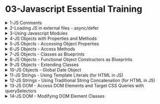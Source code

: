 # 03-Javascript Essential Training

<details>
<summary>1-JS Comments</summary>

# JS Comments

```js
// Single line comment

/* Multi-line comment
See! this line is also commented out! */

/**
 * function updateBackpack
 * returns HTML
 * @param {string} update
 */
const updateBackpack = (update) => {
  let main = document.querySelector("main"); // main is an element
  main.innerHTML = markup(backpack);
  console.info(update);
};
```

# #END</details>

<details>
<summary>2-Loading JS in external files - async/defer</summary>

# Loading JS in external files - async/defer

### src-AI-Software/my_projects/06_js_ess_proj/Exercises/DEMO/02_03/index.html:

```html
<!DOCTYPE html>
<html lang="en">
  <head>
    <meta charset="UTF-8" />
    <meta name="viewport" content="width=device-width, initial-scale=1.0" />
    <title>Module demo</title>
    <script src="script.js" defer></script>
  </head>
  <body></body>
</html>
```

### src-AI-Software/my_projects/06_js_ess_proj/Exercises/DEMO/02_03/script.js:

```js
/**
 * Create a Backpack object, populate some HTML to display its properties.
 */
const updateBackpack = (update) => {
  let main = document.querySelector("main");
  main.innerHTML = markup(backpack);
  console.info(update);
};

const backpack = {
  name: "Everyday Backpack",
  volume: 30,
  color: "grey",
  pocketNum: 15,
  strapLength: {
    left: 26,
    right: 26,
  },
  lidOpen: false,
  toggleLid: function (lidStatus) {
    this.lidOpen = lidStatus;
    updateBackpack(`Lid status changed.`);
  },
  newStrapLength: function (lengthLeft, lengthRight) {
    this.strapLength.left = lengthLeft;
    this.strapLength.right = lengthRight;
    updateBackpack(`Strap lengths updated.`);
  },
};

const markup = (backpack) => {
  return `
  <div>
    <h3>${backpack.name}</h3>
    <ul>
      <li>Volume: ${backpack.volume}</li>
      <li>Color: ${backpack.color}</li>
      <li>Number of pockets: ${backpack.pocketNum}</li>
      <li>Strap lengths: L: ${backpack.strapLength.left}, R: ${
    backpack.strapLength.right
  } </li>
      <li>Top lid: ${backpack.lidOpen ? "Open" : "Closed"}</li>
    </ul>
  </div>
`;
};

const main = document.createElement("main");
main.innerHTML = markup(backpack);
document.body.appendChild(main);

```

![image](https://github.com/omeatai/src-AI-Software/assets/32337103/7a2527a8-053d-42d7-8977-29590ac3c285)
![image](https://github.com/omeatai/src-AI-Software/assets/32337103/655ed317-c00b-41f1-b92a-ff22b6c8e4e3)
![image](https://github.com/omeatai/src-AI-Software/assets/32337103/1e866625-1f55-4eca-a72a-e4cb4694679f)
![image](https://github.com/omeatai/src-AI-Software/assets/32337103/ddb21a9a-886c-4e4d-ad69-3c52e3f86d9c)
![image](https://github.com/omeatai/src-AI-Software/assets/32337103/d9843fb1-98be-4b06-afbc-220cec2b08ef)

<img width="1492" alt="image" src="https://github.com/omeatai/src-AI-Software/assets/32337103/2bebf9cd-6349-4dc9-a93a-d7899a8e4dce">
<img width="1492" alt="image" src="https://github.com/omeatai/src-AI-Software/assets/32337103/2d7d8f8b-937f-48cd-a3f4-b70f6399cd03">

# #END</details>

<details>
<summary>3-Using Javascript Modules</summary>

# Using Javascript Modules

### src-AI-Software/my_projects/06_js_ess_proj/Exercises/DEMO/02_04/index.html:

```html
<!DOCTYPE html>
<html lang="en">
  <head>
    <meta charset="UTF-8" />
    <meta name="viewport" content="width=device-width, initial-scale=1.0" />
    <title>Module demo</title>
    <script type="module" src="backpack.js"></script>
    <script type="module" src="script.js"></script>
  </head>
  <body></body>
</html>

```

### src-AI-Software/my_projects/06_js_ess_proj/Exercises/DEMO/02_04/backpack.js:

```js
const updateBackpack = (update) => {
  let main = document.querySelector("main");
  main.innerHTML = markup(backpack);
  console.info(update);
};

const backpack = {
  name: "Everyday Backpack",
  volume: 30,
  color: "grey",
  pocketNum: 15,
  strapLength: {
    left: 26,
    right: 26,
  },
  lidOpen: false,
  toggleLid: function (lidStatus) {
    this.lidOpen = lidStatus;
    updateBackpack(`Lid status changed.`);
  },
  newStrapLength: function (lengthLeft, lengthRight) {
    this.strapLength.left = lengthLeft;
    this.strapLength.right = lengthRight;
    updateBackpack(`Strap lengths updated.`);
  },
};

export default backpack;
```

### src-AI-Software/my_projects/06_js_ess_proj/Exercises/DEMO/02_04/script.js:

```js
/**
 * Create a Backpack object, populate some HTML to display its properties.
 */
import backpack from "./backpack.js";

const markup = (backpack) => {
  return `
  <div>
    <h3>${backpack.name}</h3>
    <ul>
      <li>Volume: ${backpack.volume}</li>
      <li>Color: ${backpack.color}</li>
      <li>Number of pockets: ${backpack.pocketNum}</li>
      <li>Strap lengths: L: ${backpack.strapLength.left}, R: ${
    backpack.strapLength.right
  } </li>
      <li>Top lid: ${backpack.lidOpen ? "Open" : "Closed"}</li>
    </ul>
  </div>
`;
};

const main = document.createElement("main");
main.innerHTML = markup(backpack);
document.body.appendChild(main);

```

![image](https://github.com/omeatai/src-AI-Software/assets/32337103/e8ce63d9-72da-4714-b72a-e464c8990440)

<img width="1492" alt="image" src="https://github.com/omeatai/src-AI-Software/assets/32337103/a3c7f6bf-b688-4330-98fa-49ea38cbb029">
<img width="1492" alt="image" src="https://github.com/omeatai/src-AI-Software/assets/32337103/09d0ecee-1361-42a3-85ad-4bc9128b9e1d">
<img width="1492" alt="image" src="https://github.com/omeatai/src-AI-Software/assets/32337103/3123111d-0662-4741-8cef-9832b3554e4b">

# #END</details>

<details>
<summary>4-JS Objects with Properties and Methods </summary>

## JS Objects with Properties and Methods

### src-AI-Software/my_projects/06_js_ess_proj/Exercises/DEMO/03_02/index.html:

```html
<!DOCTYPE html>
<html lang="en">
  <head>
    <meta charset="UTF-8" />
    <meta name="viewport" content="width=device-width, initial-scale=1.0" />
    <title>Building a JavaScript object from scratch</title>
    <script src="script.js" defer></script>
  </head>
  <body></body>
</html>

```

### src-AI-Software/my_projects/06_js_ess_proj/Exercises/DEMO/03_02/script.js:

```js
/**
 * Create a Backpack object.
 */

const backpack = {
  name: "Everyday Backpack", // This is a Property
  volume: 30,
  color: "grey",
  pocketNum: 15, // This is a Property
  strapLength: {
    // This is a Property
    left: 26,
    right: 26,
  },
  lidOpen: false, // This is a Property

  toggleLid: function (lidStatus) {
    // This is a Method
    this.lidOpen = lidStatus;
  },
  newStrapLength: function (lengthLeft, lengthRight) {
    // This is a Method
    this.strapLength.left = lengthLeft;
    this.strapLength.right = lengthRight;
  },
};

```

![image](https://github.com/omeatai/src-AI-Software/assets/32337103/afb49d58-ca67-4516-bb29-c8c074b1f47e)

<img width="1492" alt="image" src="https://github.com/omeatai/src-AI-Software/assets/32337103/45ef5068-dc20-48cb-a955-e48e320c64d8">

# #END</details>

<details>
<summary>5-JS Objects - Accessing Object Properties </summary>

# JS Objects - Accessing Object Properties

### src-AI-Software/my_projects/06_js_ess_proj/Exercises/DEMO/03_08/index.html:

```html
<!DOCTYPE html>
<html lang="en">
  <head>
    <meta charset="UTF-8" />
    <meta name="viewport" content="width=device-width, initial-scale=1.0" />
    <title>Object methods</title>
    <script src="script.js" defer></script>
  </head>
  <body></body>
</html>

```

### src-AI-Software/my_projects/06_js_ess_proj/Exercises/DEMO/03_08/script.js:

```js
/**
 * Create a Backpack object.
 */

const backpack = {
  name: "Everyday Backpack",
  volume: 30,
  color: "grey",
  pocketNum: 15,
  strapLength: {
    left: 26,
    right: 26,
  },
  lidOpen: false,

  toggleLid: function (lidStatus) {
    this.lidOpen = lidStatus;
  },
  newStrapLength: function (lengthLeft, lengthRight) {
    this.strapLength.left = lengthLeft;
    this.strapLength.right = lengthRight;
  },
};

console.log("The backpack object:", backpack);
console.log("The pocketNum value:", backpack.pocketNum);
console.log("Left before:", backpack.strapLength.left);

console.log("The pocketNum value:", backpack["pocketNum"]);

let query = "pocketNum";
console.log("The pocketNum value:", backpack[query]);
```

## Output

```x
The backpack object: {name: 'Everyday Backpack', volume: 30, color: 'grey', pocketNum: 15, strapLength: {…}, …}
The pocketNum value: 15
Left before: 26
The pocketNum value: 15
The pocketNum value: 15
```

![image](https://github.com/omeatai/src-AI-Software/assets/32337103/ae17e8fd-7c08-4ab5-9153-fe24d75f9a05)

<img width="1492" alt="image" src="https://github.com/omeatai/src-AI-Software/assets/32337103/17d02b3c-7bf2-4841-904b-5626e8bb1263">

### src-AI-Software/my_projects/06_js_ess_proj/Exercises/DEMO/Practice/03_07/script.js:

```js
/**
 * Practice: Building objects
 *
 * - Create JavaScript objects based on objects in your current environment.
 * - Give each object an identifiable name.
 * - Create properties to describe the objects and set their values.
 * - Find an object that has another object inside of it to create a nested object.
 * - Test your objects in the browser console by accessing the entire object and its specific properties.
 */

// Create an object for a car
const car = {
  make: "Toyota",
  model: "Corolla",
  year: 2020,
  color: "black",
  price: 20000,
  lightBulbON: true,
  "travel bag": {
    brand: "chanel",
    color: "black",
    straps: 2,
    compartments: 3,
    contents: {
      clothes: 5,
      shoes: 2,
      toiletries: 1,
      electronics: 1,
    },
  },

  start: function () {
    console.log("Car started");
  },

  stop: function () {
    console.log("Car stopped");
  },

  drive: function () {
    console.log("Car is moving");
  },

  toggleLights: function (lightBulbON) {
    this.lightBulbON = !this.lightBulbON;
    console.log(
      this.lightBulbON ? "Light is turned ON" : "Light is turned OFF"
    );
  },

  lightStatus: function () {
    console.log(this.lightBulbON ? "Light is ON" : "Light is OFF");
    return this.lightBulbON;
  },
};

console.log("Car", car);
console.log("Car Model", car.model);
console.log("Car Year", car.year);
console.log("Car Bulb Status", car.lightStatus());
console.log("Car Luggage contents", car["travel bag"].contents);

```

## Output

```x
Car 
{make: 'Toyota', model: 'Corolla', year: 2020, color: 'black', price: 20000, …}
Car Model Corolla
Car Year 2020
Light is ON
Car Bulb Status true
Car Luggage contents 
{clothes: 5, shoes: 2, toiletries: 1, electronics: 1}
clothes: 5
electronics: 1
shoes: 2
toiletries: 1

```

![image](https://github.com/omeatai/src-AI-Software/assets/32337103/ec2ab3d9-bbbf-453f-9b2b-4811661d14b1)


# #END</details>

<details>
<summary>6-JS Objects - Access Methods </summary>

# JS Objects - Access Methods

### src-AI-Software/my_projects/06_js_ess_proj/Exercises/DEMO/03_08e/index.html:

```html
<!DOCTYPE html>
<html lang="en">
  <head>
    <meta charset="UTF-8" />
    <meta name="viewport" content="width=device-width, initial-scale=1.0" />
    <title>Object methods</title>
    <script src="script.js" defer></script>
  </head>
  <body></body>
</html>

```

### src-AI-Software/my_projects/06_js_ess_proj/Exercises/DEMO/03_08e/script.js:

```js
/**
 * Create a Backpack object.
 */

const backpack = {
  name: "Everyday Backpack",
  volume: 30,
  color: "grey",
  pocketNum: 15,
  strapLength: {
    left: 26,
    right: 26,
  },
  lidOpen: false,
  toggleLid: function (lidStatus) {
    this.lidOpen = lidStatus;
  },
  newStrapLength: function (lengthLeft, lengthRight) {
    this.strapLength.left = lengthLeft;
    this.strapLength.right = lengthRight;
  },
};

console.log("The backpack object:", backpack);
console.log("The pocketNum value:", backpack.pocketNum);
console.log("Left before:", backpack.strapLength.left);

backpack.newStrapLength(10, 15);

console.log("Left after:", backpack.strapLength.left);

```

## Output

```x
The backpack object: {name: 'Everyday Backpack', volume: 30, color: 'grey', pocketNum: 15, strapLength: {…}, …}color: "grey"lidOpen: falsename: "Everyday Backpack"newStrapLength: ƒ (lengthLeft, lengthRight)pocketNum: 15strapLength: {left: 10, right: 15}toggleLid: ƒ (lidStatus)volume: 30[[Prototype]]: Object
The pocketNum value: 15
Left before: 26
Left after: 10
```

![image](https://github.com/omeatai/src-AI-Software/assets/32337103/ad7cec28-0894-4a41-9ad7-3800aecaa13e)

<img width="1492" alt="image" src="https://github.com/omeatai/src-AI-Software/assets/32337103/776614f9-2f88-41b7-b2e9-b5fad9d297e6">

### src-AI-Software/my_projects/06_js_ess_proj/Exercises/DEMO/Practice/03_09/script.js:

```js
/**
 * Practice: Making methods
 *
 * - Create a method for each object property.
 * - The method receives a value to match the property to be changed.
 * - Create a simple function to replace the current property value with the received value.
 * - Test the method by sending new values and checking the properties in the console.
 */

const backpack = {
  name: "Everyday Backpack",
  volume: 30,
  color: "grey",
  pocketNum: 15,
  strapLength: {
    left: 26,
    right: 26,
  },
  toggleLid: function (lidStatus) {
    this.lidOpen = lidStatus;
  },
  newStrapLength: function (lengthLeft, lengthRight) {
    this.strapLength.left = lengthLeft;
    this.strapLength.right = lengthRight;
  },

  setName: function (newName) {
    this.name = newName;
    console.log("The new name is: ", this.name);
  },

  setVolume: function (newVolume) {
    this.volume = newVolume;
    console.log("The new volume is: ", this.volume);
  },

  setColor: function (newColor) {
    this.color = newColor;
    console.log("The new color is: ", this.color);
  },

  setStrapLength: function (leftStrapLength, rightStrapLength) {
    this.strapLength.left = leftStrapLength;
    this.strapLength.right = rightStrapLength;
    console.log("The new strap length is: ", this.strapLength);
  },
};

```

## Output

```x
backpack.name
'Everyday Backpack'

backpack.setName("Ruby Backpack")
script.js:29 The new name is:  Ruby Backpack
undefined

backpack.name
'Ruby Backpack'

backpack.setStrapLength(10, 15)
script.js:45 The new strap length is:  {left: 10, right: 15}
undefined

backpack.strapLength
{left: 10, right: 15}
```

![image](https://github.com/omeatai/src-AI-Software/assets/32337103/941ca51e-5a3a-40f2-8bf9-3a87b0875084)

<img width="1448" alt="image" src="https://github.com/omeatai/src-AI-Software/assets/32337103/d3cd6967-7127-4fd9-88c1-0a27042aba6e">

# #END</details>

<details>
<summary>7-JS Objects - Classes as Blueprints </summary>

# JS Objects - Classes as Blueprints

### src-AI-Software/my_projects/06_js_ess_proj/Exercises/DEMO/03_10/index.html:

```html
<!DOCTYPE html>
<html lang="en">
  <head>
    <meta charset="UTF-8" />
    <meta name="viewport" content="width=device-width, initial-scale=1.0" />
    <title>Classes</title>
    <script type="module" src="Backpack.js"></script>
    <script type="module" src="script.js"></script>
  </head>
  <body></body>
</html>

```

### src-AI-Software/my_projects/06_js_ess_proj/Exercises/DEMO/03_10/Backpack.js:

```js
/**
 * Creating classes:
 *
 * Class declaration: class Name {}
 * Class expression:  const Name = class {}
 */

class Backpack {
  constructor(
    // Defines parameters:
    name,
    volume,
    color,
    pocketNum,
    strapLengthL,
    strapLengthR,
    lidOpen
  ) {
    // Define properties:
    this.name = name;
    this.volume = volume;
    this.color = color;
    this.pocketNum = pocketNum;
    this.strapLength = {
      left: strapLengthL,
      right: strapLengthR,
    };
    this.lidOpen = lidOpen;
  }

  // Add methods like normal functions:
  toggleLid(lidStatus) {
    this.lidOpen = lidStatus;
  }
  newStrapLength(lengthLeft, lengthRight) {
    this.strapLength.left = lengthLeft;
    this.strapLength.right = lengthRight;
  }
}

export default Backpack;

```

### src-AI-Software/my_projects/06_js_ess_proj/Exercises/DEMO/03_10/script.js:

```js
/**
 * Create a class for the Backpack object type.
 * @link https://developer.mozilla.org/en-US/docs/Web/JavaScript/Reference/Classes
 */
import Backpack from "./Backpack.js";

const everydayPack = new Backpack(
  "Everyday Backpack",
  30,
  "grey",
  15,
  26,
  26,
  false
);

console.log("The everydayPack object:", everydayPack);
console.log("The pocketNum value:", everydayPack.pocketNum);

```

## Output

```x
The everydayPack object: Backpack {name: 'Everyday Backpack', volume: 30, color: 'grey', pocketNum: 15, strapLength: {…}, …}
The pocketNum value: 15
```

![image](https://github.com/omeatai/src-AI-Software/assets/32337103/9ba1b5a0-e4b3-4b20-82a6-2f147e214b1f)

<img width="1492" alt="image" src="https://github.com/omeatai/src-AI-Software/assets/32337103/3b359261-5164-472b-aaa0-6e28bb1d527a">

<img width="1492" alt="image" src="https://github.com/omeatai/src-AI-Software/assets/32337103/d4550153-068d-48db-b8d7-ab06394f56d9">

# #END</details>

<details>
<summary>8-JS Objects - Functional Object Constructors as Blueprints </summary>

# JS Objects - Functional Object Constructors as Blueprints

### src-AI-Software/my_projects/06_js_ess_proj/Exercises/DEMO/03_11/index.html:

```html
<!DOCTYPE html>
<html lang="en">
  <head>
    <meta charset="UTF-8" />
    <meta name="viewport" content="width=device-width, initial-scale=1.0" />
    <title>Classes</title>
    <script src="script.js" defer></script>
  </head>
  <body></body>
</html>

```

### src-AI-Software/my_projects/06_js_ess_proj/Exercises/DEMO/03_11/script.js:

```js
/**
 * Create an object constructor function for the Backpack object type.
 * @link https://developer.mozilla.org/en-US/docs/Web/JavaScript/Reference/Operators/new
 */

function Backpack(
  name,
  volume,
  color,
  pocketNum,
  strapLengthL,
  strapLengthR,
  lidOpen
) {
  this.name = name;
  this.volume = volume;
  this.color = color;
  this.pocketNum = pocketNum;
  this.strapLength = {
    left: strapLengthL,
    right: strapLengthR,
  };
  this.lidOpen = lidOpen;

  // Methods are within the Constructor
  this.toggleLid = function (lidStatus) {
    this.lidOpen = lidStatus;
  };
  this.newStrapLength = function (lengthLeft, lengthRight) {
    this.strapLength.left = lengthLeft;
    this.strapLength.right = lengthRight;
  };
}

const everydayPack = new Backpack(
  "Everyday Backpack",
  30,
  "grey",
  15,
  26,
  26,
  false
);

```

![image](https://github.com/omeatai/src-AI-Software/assets/32337103/34bcd280-72f6-494f-8071-94e599e0a678)

<img width="1448" alt="image" src="https://github.com/omeatai/src-AI-Software/assets/32337103/f742e4f2-6adb-4cec-8acf-729fc1655e05">

# Another Sample

```js
const bookTitle = "Alice's Adventures in Wonderland"
const bookAuthor = "Lewis Carroll"
const bookPubYear = 1865
const bookISBN = 9798369203415

// Your code goes here
function Book(bookTitle, bookAuthor, bookISBN, bookPubYear){
        this.title = bookTitle
        this.author = bookAuthor
        this.ISBN = bookISBN
        this.publicationYear = bookPubYear
}

```

# #END</details>

<details>
<summary>9-JS Objects - Extending Classes </summary>

# JS Objects - Extending Classes

### src-AI-Software/my_projects/06_js_ess_proj/Exercises/DEMO/03_11/index.html:

```js
<!DOCTYPE html>
<html lang="en">
  <head>
    <meta charset="UTF-8" />
    <meta name="viewport" content="width=device-width, initial-scale=1.0" />
    <title>Extending Classes</title>
    <script src="script.js" defer></script>
  </head>
  <body></body>
</html>

```

### src-AI-Software/my_projects/06_js_ess_proj/Exercises/DEMO/03_11/script.js:

```js
/**
 * Create an object constructor function for the Backpack object type.
 * @link https://developer.mozilla.org/en-US/docs/Web/JavaScript/Reference/Operators/new
 */

class Backpack {
  constructor(
    // Defines parameters:
    name,
    volume,
    color,
    pocketNum,
    strapLengthL,
    strapLengthR,
    lidOpen
  ) {
    // Define properties:
    this.name = name;
    this.volume = volume;
    this.color = color;
    this.pocketNum = pocketNum;
    this.strapLength = {
      left: strapLengthL,
      right: strapLengthR,
    };
    this.lidOpen = lidOpen;
  }

  // Add methods like normal functions:
  toggleLid(lidStatus) {
    this.lidOpen = lidStatus;
  }
  newStrapLength(lengthLeft, lengthRight) {
    this.strapLength.left = lengthLeft;
    this.strapLength.right = lengthRight;
  }
}

class HikingBackpack extends Backpack {
  constructor(
    name,
    volume,
    color,
    pocketNum,
    strapLengthL,
    strapLengthR,
    lidOpen,
    hydrationCapacity
  ) {
    // Initialize the parent class properties
    super(name, volume, color, pocketNum, strapLengthL, strapLengthR, lidOpen);
    // New property specific to HikingBackpack
    this.hydrationCapacity = hydrationCapacity; // Capacity in liters
  }

  // Method to check the hydration level and alert if it needs refilling
  checkHydration() {
    if (this.hydrationCapacity > 0) {
      console.log(`You have ${this.hydrationCapacity} liters of water left.`);
    } else {
      console.log("Time to refill your water!");
    }
  }

  // Extend or override methods from the parent class if necessary
  // For example, adding extra functionality when the lid is toggled
  toggleLid(lidStatus) {
    super.toggleLid(lidStatus); // Call the parent method
    if (lidStatus) {
      console.log(
        "Your hiking backpack lid is open. Remember to check to make sure the hydration pack is inserted."
      );
    } else {
      console.log(
        "Your hiking backpack lid is closed. Remember to check to make sure the hydration pack is inserted."
      );
    }
  }
}

const everydayPack = new HikingBackpack(
  "Everyday Backpack",
  30,
  "grey",
  15,
  26,
  26,
  false,
  30
);

console.log("The everydayPack object:", everydayPack);
console.log("The hydration level:", everydayPack.hydrationCapacity);
console.log("Check the hydration pack", everydayPack.checkHydration());
console.log("Open the lid", everydayPack.toggleLid(true));

```

## Output

```x
The everydayPack object: HikingBackpack {name: 'Everyday Backpack', volume: 30, color: 'grey', pocketNum: 15, strapLength: {…}, …}
The hydration level: 30
You have 30 liters of water left.
Check the hydration pack undefined
Your hiking backpack lid is open. Remember to check to make sure the hydration pack is inserted.
```

![image](https://github.com/omeatai/src-AI-Software/assets/32337103/feb208e1-8c4b-4bdb-9fb0-9e998fcb934b)

<img width="1448" alt="image" src="https://github.com/omeatai/src-AI-Software/assets/32337103/b49ff9ef-27fd-4d26-92e8-ceceee4c45d6">

### src-AI-Software/my_projects/06_js_ess_proj/Exercises/DEMO/Practice/03_12b/index.html:

```html
<!DOCTYPE html>
<html lang="en">
  <head>
    <meta charset="UTF-8" />
    <meta name="viewport" content="width=device-width, initial-scale=1.0" />
    <title>Practice: Making classes and objects</title>
    <script type="module" src="script.js" defer></script>
  </head>
  <body></body>
</html>

```

### src-AI-Software/my_projects/06_js_ess_proj/Exercises/DEMO/Practice/03_12b/script.js:

```js
/**
 * Practice: Making classes and objects
 *
 * - Find a type of object you have more than one of in your house (eg. clothing, writing tools, etc).
 * - Create a class describing this object type - its properties and methods.
 * - Create several objects using the class.
 * - Test the objects by calling their properties and using their methods in the console.
 */

import { Jug, ArmyJug } from "./Jug.js";

const mySmallJug = new Jug("My Small Jug", 5, "green", "plastic", false);
const myArmyJug = new ArmyJug("My Army Jug", 10, "brown", "metal", true, true);

console.log(mySmallJug);
console.log(mySmallJug.volume);
console.log(mySmallJug.setVolume(10));
console.log(mySmallJug.volume);

console.log(myArmyJug);
console.log(myArmyJug.color);
console.log(myArmyJug.hasStraw);
console.log(myArmyJug.toggleStraw());
console.log(myArmyJug.hasStraw);

/**
 * Creates a new WaterJug object.
 * @param {string} name - The name of the WaterJug.
 * @param {number} volume - The volume of the water in the jug in liters.
 * @param {string} color- The color of the water jug.
 * @param {string} material - The type of material used to make the jug.
 * @param {boolean} lidOpen - The status of the lid on the jug.
 */

const waterJug = {
  name: "Water Jug",
  volume: 15,
  color: "blue",
  material: "plastic",
  lidOpen: false,

  toggleLid: function (lidStatus) {
    this.lidOpen = lidStatus;
  },
  setVolume: function (newVolume) {
    this.volume = newVolume;
    console.log("The new volume is: ", this.volume);
  },
  setName: function (newName) {
    this.name = newName;
    console.log("The new name is: ", this.name);
  },
};

```

### src-AI-Software/my_projects/06_js_ess_proj/Exercises/DEMO/Practice/03_12b/Jug.js:

```js
/**
 * Represents a water jug with various properties.
 * @class Jug
 * @constructor
 * @param {string} name - The name of the water jug.
 * @param {number} volume - The volume of water in the jug, in liters.
 * @param {string} color - The color of the jug.
 * @param {string} material - The material used to make the jug.
 * @param {boolean} lidOpen - Indicates whether the jug's lid is open or closed.
 */
class Jug {
  constructor(name, volume, color, material, lidOpen) {
    this.name = name;
    this.volume = volume;
    this.color = color;
    this.material = material;
    this.lidOpen = lidOpen;
  }

  /**
   * Toggles the status of the Jug's lid from open to close or vice versa.
   * @returns {void}
   */
  toggleLid(lidStatus) {
    this.lidOpen = lidStatus;
  }

  /**
   * Sets the volume of the Jug.
   * Logs the new volume to the console.
   * @param {number} newVolume - The new volume to set.
   * @returns {void}
   */
  setVolume(newVolume) {
    this.volume = newVolume;
    console.log(`The new volume is: ${this.volume}`);
  }

  /**
   * Sets the name of the Jug.
   * Logs the new name to the console.
   * @param {string} newName - The new name to set.
   * @returns {void}
   */
  setName(newName) {
    this.name = newName;
    console.log("The new name is: ", this.name);
  }
}

/**
 * Represents an Army Jug with properties and methods
 *
 * @class ArmyJug
 * @extends {Jug}
 * @constructor
 * @param {string} name - The name of the water jug.
 * @param {number} volume - The volume of water in the jug, in liters.
 * @param {string} color - The color of the jug.
 * @param {string} material - The material used to make the jug.
 * @param {boolean} lidOpen - Indicates whether the jug's lid is open or closed.
 * @param {boolean} hasStraw - Indicates whether a straw is in the Jug as true or false.
 */
class ArmyJug extends Jug {
  constructor(name, volume, color, material, lidOpen, hasStraw) {
    super(name, volume, color, material, lidOpen);
    this.hasStraw = true;
  }

  /**
   * Toggle the status of the hasStraw property in the Army Jug.
   * Logs the hasStraw property status
   * @returns {void}
   */
  toggleStraw() {
    this.hasStraw = !this.hasStraw;
    console.log("The straw is: ", this.hasStraw ? "inside" : "outside");
  }

  /**
   * Sets the volume of the Army Jug.
   * overwrites the setVolume method in the Jug class.
   * @param {number} newVolume
   * @returns {void}
   */
  setVolume(newVolume) {
    this.volume = newVolume;
    console.log("The new Army Jug volume is: ", this.volume + 30);
  }

  /**
   * Sets the name of the Army Jug.
   * Extends the setName method in the Jug class.
   * @param {string} newName
   * @returns {void}
   */
  setName(newName) {
    super.setName(newName);
    console.log("It is an Army Jug.");
  }
}

export { Jug, ArmyJug };

```

Output:

```x
Jug {name: 'My Small Jug', volume: 5, color: 'green', material: 'plastic', lidOpen: false}
5
The new volume is: 10
undefined
10

ArmyJug {name: 'My Army Jug', volume: 10, color: 'brown', material: 'metal', lidOpen: true, …}
brown
true
The straw is:  outside
undefined
false
```

![image](https://github.com/omeatai/src-AI-Software/assets/32337103/47c10e6b-99d5-47c0-a8de-29738095641e)

<img width="1492" alt="image" src="https://github.com/omeatai/src-AI-Software/assets/32337103/29e83d69-f50c-4be6-9067-85c2882a04f8">
<img width="1492" alt="image" src="https://github.com/omeatai/src-AI-Software/assets/32337103/e47dcdf0-54e9-4688-a274-2f710a41cfea">

# #END</details>

<details>
<summary>10-JS Objects - Global Date Object </summary>

# JS Objects - Global Date Object

## MDN Date Object = [https://developer.mozilla.org/en-US/docs/Web/JavaScript/Reference/Global_Objects/Date](https://developer.mozilla.org/en-US/docs/Web/JavaScript/Reference/Global_Objects/Date)

### src-AI-Software/my_projects/06_js_ess_proj/Exercises/DEMO/03_13e/index.html:

```html
<!DOCTYPE html>
<html lang="en">
  <head>
    <meta charset="UTF-8" />
    <meta name="viewport" content="width=device-width, initial-scale=1.0" />
    <title>Classes</title>
    <script type="module" src="Backpack.js"></script>
    <script type="module" src="script.js"></script>
  </head>
  <body></body>
</html>

```

### src-AI-Software/my_projects/06_js_ess_proj/Exercises/DEMO/03_13e/Backpack.js:

```js
class Backpack {
  constructor(
    name,
    volume,
    color,
    pocketNum,
    strapLengthL,
    strapLengthR,
    lidOpen,
    dateAcquired
  ) {
    this.name = name;
    this.volume = volume;
    this.color = color;
    this.pocketNum = pocketNum;
    this.strapLength = {
      left: strapLengthL,
      right: strapLengthR,
    };
    this.lidOpen = lidOpen;
    this.dateAcquired = dateAcquired;
  }
  toggleLid(lidStatus) {
    this.lidOpen = lidStatus;
  }
  newStrapLength(lengthLeft, lengthRight) {
    this.strapLength.left = lengthLeft;
    this.strapLength.right = lengthRight;
  }
  backpackAge() {
    let now = new Date();
    let acquired = new Date(this.dateAcquired);
    let elapsed = now - acquired; // elapsed time in milliseconds
    let daysSinceAcquired = Math.floor(elapsed / (1000 * 3600 * 24));
    return daysSinceAcquired;
  }
}

export default Backpack;

```

## src-AI-Software/my_projects/06_js_ess_proj/Exercises/DEMO/03_13e/script.js:

```js
/**
 * Use the global Date() object to transform dates.
 * @link https://developer.mozilla.org/en-US/docs/Web/JavaScript/Reference/Global_Objects/Date
 */

import Backpack from "./Backpack.js";

const everydayPack = new Backpack(
  "Everyday Backpack",
  30,
  "grey",
  15,
  26,
  26,
  false,
  "December 5, 2018 15:00:00 PST"
);

console.log("The everydayPack object:", everydayPack);
console.log("The pocketNum value:", everydayPack.pocketNum);
console.log("Days since aquired:", everydayPack.backpackAge());

```

## Output:

```x
The everydayPack object: Backpackcolor: "grey"dateAcquired: "December 5, 2018 15:00:00 PST"lidOpen: falsename: "Everyday Backpack"pocketNum: 15strapLength: {left: 26, right: 26}volume: 30[[Prototype]]: Object
The pocketNum value: 15
Days since aquired: 2037
```

![image](https://github.com/omeatai/src-AI-Software/assets/32337103/9a2a61b7-ca8d-4554-b86a-d1624499a55b)
![image](https://github.com/omeatai/src-AI-Software/assets/32337103/d3a59e24-4111-4d70-bb3a-48d87fab09e1)

<img width="1492" alt="image" src="https://github.com/omeatai/src-AI-Software/assets/32337103/db55a596-3671-42f4-a807-4fe8ca68f5e0">
<img width="1492" alt="image" src="https://github.com/omeatai/src-AI-Software/assets/32337103/e20dafea-3b85-4fa6-90e4-6b15cb58e403">

# #END</details>

<details>
<summary>11-JS Strings - Using Template Literals (for HTML in JS) </summary>

# JS Strings - Using Template Literals (for HTML in JS)

### src-AI-Software/my_projects/06_js_ess_proj/Exercises/DEMO/04_01e/index.html:

```html
<!DOCTYPE html>
<html lang="en">
  <head>
    <meta charset="UTF-8" />
    <meta name="viewport" content="width=device-width, initial-scale=1.0" />
    <title>String output</title>
    <script type="module" src="Backpack.js"></script>
    <script type="module" src="script.js"></script>
  </head>
  <body></body>
</html>

```

### src-AI-Software/my_projects/06_js_ess_proj/Exercises/DEMO/04_01e/Backpack.js:

```js
class Backpack {
  constructor(
    name,
    volume,
    color,
    pocketNum,
    strapLengthL,
    strapLengthR,
    lidOpen,
    dateAcquired
  ) {
    this.name = name;
    this.volume = volume;
    this.color = color;
    this.pocketNum = pocketNum;
    this.strapLength = {
      left: strapLengthL,
      right: strapLengthR,
    };
    this.lidOpen = lidOpen;
    this.dateAcquired = dateAcquired;
  }
  toggleLid(lidStatus) {
    this.lidOpen = lidStatus;
  }
  newStrapLength(lengthLeft, lengthRight) {
    this.strapLength.left = lengthLeft;
    this.strapLength.right = lengthRight;
  }
  backpackAge() {
    let now = new Date();
    let acquired = new Date(this.dateAcquired);
    let elapsed = now - acquired; // elapsed time in milliseconds
    let daysSinceAcquired = Math.floor(elapsed / (1000 * 3600 * 24));
    return daysSinceAcquired;
  }
}

export default Backpack;

```

### src-AI-Software/my_projects/06_js_ess_proj/Exercises/DEMO/04_01e/script.js:

```js
/**
 * Use template literals to output HTML
 * @link https://developer.mozilla.org/en-US/docs/Web/JavaScript/Reference/Template_literals
 *
 */
import Backpack from "./Backpack.js";

const everydayPack = new Backpack(
  "Everyday Pack",
  30,
  "grey",
  15,
  26,
  26,
  false,
  "December 5, 2018 15:00:00 PST"
);

const content = `
  <main>
    <article>
      <h1>${everydayPack.name}</h1>
      <ul>
        <li>Volume: ${everydayPack.volume}</li>
        <li>Color: ${everydayPack.color}</li>
        <li>Age: ${everydayPack.backpackAge()}</li>
        <li>Number of pockets: ${everydayPack.pocketNum}</li>
        <li>Left strap length: ${everydayPack.strapLength.left}</li>
        <li>Right strap length: ${everydayPack.strapLength.right}</li>
        <li>Lid status: ${everydayPack.lidOpen}</li>
      </ul>
    </article>
  </main>
`;

document.body.innerHTML = content;

console.log("The everydayPack object:", everydayPack);
console.log("The pocketNum value:", everydayPack.pocketNum);
console.log("Days since aquired:", everydayPack.backpackAge());

```

![image](https://github.com/omeatai/src-AI-Software/assets/32337103/fb480a4f-e1f2-4605-807f-fb3f70dc36be)

<img width="1534" alt="image" src="https://github.com/omeatai/src-AI-Software/assets/32337103/434dad16-3e99-491f-982a-137dba71e989">

## Another Example:

```js
function Camera(brand, model, year, format, lens, filmType) {
    this.brand = brand;
    this.model = model;
    this.year = year;
    this.format = format;
    this.lens = lens;
    this.filmType = filmType;
}

const getCurrentYear = () => new Date().getFullYear();

const cameraAge = (year) => getCurrentYear() - year;

// Goal output:
// My camera is a [brand] [model] made in [year] making it [age] years old. It's a [format] camera with a [lens] lens using [filmtype] film.`
const cameraHTML = (myCamera) => {
    // Your code goes between the backticks in `cameraStory` below.
    const cameraStory = `My camera is a ${myCamera.brand} ${myCamera.model} made in ${myCamera.year} making it ${cameraAge(myCamera.year)} years old. It's a ${myCamera.format} camera with a ${myCamera.lens} lens using ${myCamera.filmType} film.`;
    return cameraStory;
}    

const myCamera = new Camera("Hasselblad", "500C/M", 1963, "medium format", "Carl Zeiss 80mm f/2.8 Planar T", "120")
const result = cameraHTML(myCamera);

```

```x
Your code returned:
My camera is a Hasselblad 500C/M made in 1963 making it 61 years old.
It's a medium format camera with a Carl Zeiss 80mm f/2.8 Planar T lens using 120 film.
```

# #END</details>

<details>
<summary>12-JS Strings - Using Traditional String Concatenation (for HTML in JS) </summary>

# JS Strings - Using Traditional String Concatenation (for HTML in JS)

### src-AI-Software/my_projects/06_js_ess_proj/Exercises/DEMO/04_02e/index.html:

```html
<!DOCTYPE html>
<html lang="en">
  <head>
    <meta charset="UTF-8" />
    <meta name="viewport" content="width=device-width, initial-scale=1.0" />
    <title>String output</title>
    <script type="module" src="Backpack.js"></script>
    <script type="module" src="script.js"></script>
  </head>
  <body></body>
</html>

```

### src-AI-Software/my_projects/06_js_ess_proj/Exercises/DEMO/04_02e/Backpack.js:

```js
class Backpack {
  constructor(
    name,
    volume,
    color,
    pocketNum,
    strapLengthL,
    strapLengthR,
    lidOpen,
    dateAcquired
  ) {
    this.name = name;
    this.volume = volume;
    this.color = color;
    this.pocketNum = pocketNum;
    this.strapLength = {
      left: strapLengthL,
      right: strapLengthR,
    };
    this.lidOpen = lidOpen;
    this.dateAcquired = dateAcquired;
  }
  toggleLid(lidStatus) {
    this.lidOpen = lidStatus;
  }
  newStrapLength(lengthLeft, lengthRight) {
    this.strapLength.left = lengthLeft;
    this.strapLength.right = lengthRight;
  }
  backpackAge() {
    let now = new Date();
    let acquired = new Date(this.dateAcquired);
    let elapsed = now - acquired; // elapsed time in milliseconds
    let daysSinceAcquired = Math.floor(elapsed / (1000 * 3600 * 24));
    return daysSinceAcquired;
  }
}

export default Backpack;

```

### src-AI-Software/my_projects/06_js_ess_proj/Exercises/DEMO/04_02e/script.js:

```js
/**
 * Use template literals to output HTML
 * @link https://developer.mozilla.org/en-US/docs/Web/JavaScript/Reference/Template_literals
 *
 */
import Backpack from "./Backpack.js";

const everydayPack = new Backpack(
  "Everyday Pack",
  30,
  "grey",
  15,
  26,
  26,
  false,
  "December 5, 2018 15:00:00 PST"
);

const content = "<h1>" + everydayPack.name + "</h1>";

document.body.innerHTML = content;

console.log("The everydayPack object:", everydayPack);
console.log("The pocketNum value:", everydayPack.pocketNum);
console.log("Days since aquired:", everydayPack.backpackAge());

```

![image](https://github.com/omeatai/src-AI-Software/assets/32337103/97714b71-c017-4c32-9561-07c68819c9e7)

<img width="1534" alt="image" src="https://github.com/omeatai/src-AI-Software/assets/32337103/8748fd99-1438-4d96-918f-d17fe415c635">

# #END</details>

<details>
<summary>13-JS DOM - Access DOM Elements and Target CSS Queries with querySelectors </summary>

# JS DOM - Access DOM Elements and Target CSS Queries with querySelectors

## Select an element

```js
// Select the main element
document.querySelector("main")

// Select the article element in the main element
document.querySelector("main article")

// Select the main->article->figure->img element
document.querySelector("main article figure img")
document.querySelector("main img")

// Style the article element with a red border
document.querySelector("article").style.border="10px solid orange"
```

## Select all elements

```js
// Select all the list items
document.querySelectorAll("main li")

//Select the first item in the list
document.querySelectorAll("main li")[0]
document.querySelectorAll("main li:first-child")
document.querySelectorAll("main li:first-of-type")
document.querySelectorAll("main li:first-child").forEach(item => item.style.backgroundColor="blue")

//Select the last item in the list
document.querySelectorAll("main li")[(document.querySelectorAll("main li").length) - 1]
document.querySelectorAll("main li:last-child")
document.querySelectorAll("main li:last-of-type")
document.querySelectorAll("main li:last-child").forEach(item => item.style.backgroundColor="red")

//Select the third item in the list
document.querySelectorAll("main li:nth-child(3)")
document.querySelectorAll("main li:nth-child(3)").forEach(item => item.style.backgroundColor="purple")

//Select the first to third items from the top of the list
document.querySelectorAll("main li:nth-child(-n + 3)")
document.querySelectorAll("main li:nth-child(-n + 3)").forEach(item => item.style.border="5px solid red")

//Select the first to third items from the bottom of the list
document.querySelectorAll("main li:nth-last-child(-n + 3)")
document.querySelectorAll("main li:nth-last-child(-n + 3)").forEach(item => item.style.border="5px solid blue")

//Select the even indexed items in the list
document.querySelectorAll("main li:nth-child(even)")
document.querySelectorAll("main li:nth-child(even)").forEach(item => item.style.backgroundColor="#f0f8ff")

```

![image](https://github.com/omeatai/src-AI-Software/assets/32337103/a9914140-a3a5-4e57-a727-74ec8cb901fd)

### src-AI-Software/my_projects/06_js_ess_proj/Exercises/DEMO/05_02/index.html:

```html
<!DOCTYPE html>
<html lang="en">
  <head>
    <meta charset="UTF-8" />
    <meta name="viewport" content="width=device-width, initial-scale=1.0" />
    <title>BackpackPacker</title>
    <link
      href="https://fonts.googleapis.com/css2?family=Oswald:wght@200..700&family=Work+Sans:wght@100..900&display=swap"
      rel="stylesheet"
    />
    <link
      rel="stylesheet"
      href="../assets/style.css"
      type="text/css"
      media="all"
    />
    <script type="module" src="Backpack.js"></script>
    <script type="module" src="script.js"></script>
  </head>
  <body>
    <header class="siteheader">
      <div class="site-title">BackpackPacker</div>
      <div class="site-description">All backpack packing, all the time.</div>
    </header>
    <main class="maincontent"></main>
    <footer class="sitefooter">
      <p>
        Demo project for JavaScript Essential Training, a LinkedIn Learning
        course.
      </p>
    </footer>
  </body>
</html>

```

### src-AI-Software/my_projects/06_js_ess_proj/Exercises/DEMO/05_02/Backpack.js:

```js
class Backpack {
  constructor(
    name,
    volume,
    color,
    pocketNum,
    strapLengthL,
    strapLengthR,
    lidOpen,
    dateAcquired,
    image
  ) {
    this.name = name;
    this.volume = volume;
    this.color = color;
    this.pocketNum = pocketNum;
    this.strapLength = {
      left: strapLengthL,
      right: strapLengthR,
    };
    this.lidOpen = lidOpen;
    this.dateAcquired = dateAcquired;
    this.image = image;
  }
  toggleLid(lidStatus) {
    this.lidOpen = lidStatus;
  }
  newStrapLength(lengthLeft, lengthRight) {
    this.strapLength.left = lengthLeft;
    this.strapLength.right = lengthRight;
  }
  backpackAge() {
    let now = new Date();
    let acquired = new Date(this.dateAcquired);
    let elapsed = now - acquired; // elapsed time in milliseconds
    let daysSinceAcquired = Math.floor(elapsed / (1000 * 3600 * 24));
    return daysSinceAcquired;
  }
}

export default Backpack;

```

### src-AI-Software/my_projects/06_js_ess_proj/Exercises/DEMO/05_02/script.js:

```js
/**
 * Traverse the DOM tree using querySelector() and querySelectorAll()
 * @link https://developer.mozilla.org/en-US/docs/Web/API/Element/querySelector
 * @link https://developer.mozilla.org/en-US/docs/Web/API/Element/querySelectorAll
 */

import Backpack from "./Backpack.js";

const everydayPack = new Backpack(
  "Everyday Backpack",
  30,
  "grey",
  15,
  26,
  26,
  false,
  "December 5, 2018 15:00:00 PST",
  "../assets/images/everyday.svg"
);

const main = document.querySelector(".maincontent");

const content = `
  <article class="backpack" id="everyday">
    <figure class="backpack__image">
      <img src=${everydayPack.image} alt="" />
    </figure>
    <h1 class="backpack__name">${everydayPack.name}</h1>
    <ul class="backpack__features">
      <li class="backpack__volume">Volume:<span> ${
        everydayPack.volume
      }l</span></li>
      <li class="backpack__color">Color:<span> ${everydayPack.color}</span></li>
      <li class="backpack__age">Age:<span> ${everydayPack.backpackAge()} days old</span></li>
      <li class="backpack__pockets">Number of pockets:<span> ${
        everydayPack.pocketNum
      }</span></li>
      <li class="backpack__strap">Left strap length:<span> ${
        everydayPack.strapLength.left
      } inches</span></li>
      <li class="backpack__strap">Right strap length:<span> ${
        everydayPack.strapLength.right
      } inches</span></li>
      <li class="backpack__lid">Lid status:<span> ${
        everydayPack.lidOpen
      }</span></li>
    </ul>
  </article>
`;

main.innerHTML = content;

```

<img width="1490" alt="image" src="https://github.com/omeatai/src-AI-Software/assets/32337103/7d753a3f-726e-4de8-9d3d-fc6e730d2fd2">

# #END</details>

<details>
<summary>14-JS DOM - Modifying DOM Element Classes </summary>

# JS DOM - Modifying DOM Element Classes

## Get the ClassName of an element

```js
document.querySelector("main li").className
// 'backpack__volume'

document.querySelector("main li").classList
// DOMTokenList ['backpack__volume', value: 'backpack__volume']
```

## Get the ClassName of an element in a List

```js
document.querySelectorAll("main li:first-child")[0].classList
// DOMTokenList ['backpack__volume', value: 'backpack__volume']
```

## Add a new class to an element in a List

```js
document.querySelectorAll("main li:first-child")[0].classList.add("backpack__volume2")

document.querySelectorAll("main li:first-child")[0].classList
// DOMTokenList(2) ['backpack__volume', 'backpack__volume2', value: 'backpack__volume backpack__volume2']
```

## Remove a class from an element in a List

```js
document.querySelectorAll("main li:first-child")[0].classList.remove("backpack__volume2")

document.querySelectorAll("main li:first-child")[0].classList
// DOMTokenList ['backpack__volume', value: 'backpack__volume']
```

## Toggle: Add a class (if exists) or Remove it (if not exist) from an element in a List

```js
document.querySelectorAll("main li:first-child")[0].classList.toggle("backpack__volume3")

document.querySelectorAll("main li:first-child")[0].classList
// DOMTokenList(2) ['backpack__volume', 'backpack__volume3', value: 'backpack__volume backpack__volume3']
```

```js

```

```js

```

```js

```

```js

```

```js

```

```js

```

# #END</details>
